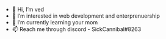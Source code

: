 - 👋 Hi, I’m ved
- 👀 I’m interested in web development and enterprenuership
- 🌱 I’m currently learning your mom
- 📫 Reach me through discord - SickCannibal#8263

<!---
alphaprophecies/alphaprophecies is a ✨ special ✨ repository because its `README.md` (this file) appears on your GitHub profile.
You can click the Preview link to take a look at your changes.
--->
